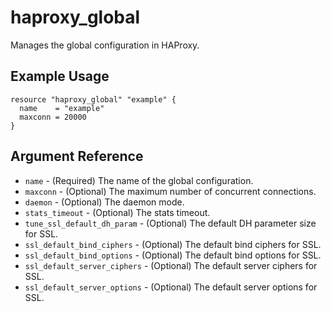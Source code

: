 # haproxy_global

Manages the global configuration in HAProxy.

## Example Usage

```hcl
resource "haproxy_global" "example" {
  name    = "example"
  maxconn = 20000
}
```

## Argument Reference

- `name` - (Required) The name of the global configuration.
- `maxconn` - (Optional) The maximum number of concurrent connections.
- `daemon` - (Optional) The daemon mode.
- `stats_timeout` - (Optional) The stats timeout.
- `tune_ssl_default_dh_param` - (Optional) The default DH parameter size for SSL.
- `ssl_default_bind_ciphers` - (Optional) The default bind ciphers for SSL.
- `ssl_default_bind_options` - (Optional) The default bind options for SSL.
- `ssl_default_server_ciphers` - (Optional) The default server ciphers for SSL.
- `ssl_default_server_options` - (Optional) The default server options for SSL.